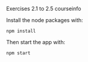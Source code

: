 Exercises 2.1 to 2.5 courseinfo

Install the node packages with:

```
npm install
```

Then start the app with:

```
npm start
```
